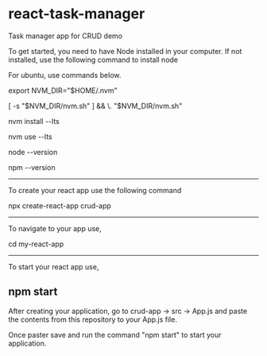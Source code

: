 # react-task-manager
Task manager app for CRUD demo

To get started, you need to have Node installed in your computer. If not installed, use the following command to install node

For ubuntu, use commands below.

export NVM_DIR="$HOME/.nvm"

[ -s "$NVM_DIR/nvm.sh" ] && \. "$NVM_DIR/nvm.sh"

nvm install --lts

nvm use --lts

node --version

npm --version


----------------------------
To create your react app use the following command

npx create-react-app crud-app

----------------------------
To navigate to your app use,

cd my-react-app

----------------------------
To start your react app use,

npm start
-----------------------------

After creating your application, go to crud-app -> src -> App.js and paste the contents from this repository to your App.js file.

Once paster save and run the command "npm start" to start your application.

